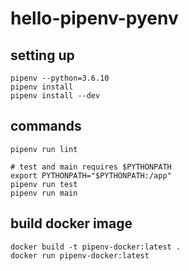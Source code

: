 # hello-pipenv-pyenv

## setting up

```shell script
pipenv --python=3.6.10
pipenv install
pipenv install --dev
```

## commands

```shell script
pipenv run lint

# test and main requires $PYTHONPATH
export PYTHONPATH="$PYTHONPATH:/app"
pipenv run test
pipenv run main
```

## build docker image

```shell script
docker build -t pipenv-docker:latest .
docker run pipenv-docker:latest
```
